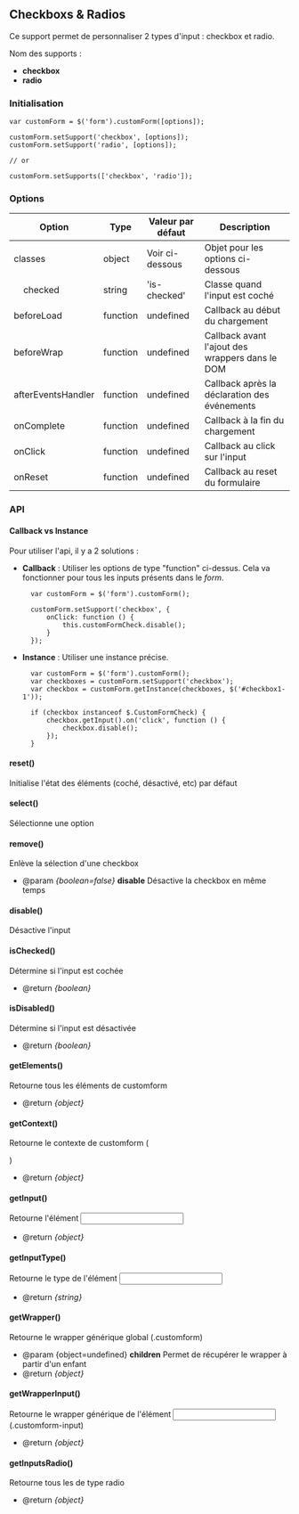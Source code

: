## Checkboxs & Radios

Ce support permet de personnaliser 2 types d'input : checkbox et radio.

Nom des supports :

* **checkbox**
* **radio**


### Initialisation

    var customForm = $('form').customForm([options]);
    
    customForm.setSupport('checkbox', [options]);
    customForm.setSupport('radio', [options]);
    
    // or
    
    customForm.setSupports(['checkbox', 'radio']);


### Options

| Option                          | Type     | Valeur par défaut | Description                                     |
|---------------------------------|----------|-------------------|-------------------------------------------------|
| classes                         | object   | Voir ci-dessous   | Objet pour les options ci-dessous               |
| &nbsp;&nbsp;&nbsp;&nbsp;checked | string   | 'is-checked'      | Classe quand l'input est coché                  |
| beforeLoad                      | function | undefined         | Callback au début du chargement                 |
| beforeWrap                      | function | undefined         | Callback avant l'ajout des wrappers dans le DOM |
| afterEventsHandler              | function | undefined         | Callback après la déclaration des événements    |
| onComplete                      | function | undefined         | Callback à la fin du chargement                 |
| onClick                         | function | undefined         | Callback au click sur l'input                   |
| onReset                         | function | undefined         | Callback au reset du formulaire                 |


### API

#### Callback vs Instance

Pour utiliser l'api, il y a 2 solutions :

* **Callback** : Utiliser les options de type "function" ci-dessus. Cela va fonctionner pour tous les inputs présents dans le *form*.

        var customForm = $('form').customForm();
        
        customForm.setSupport('checkbox', {
            onClick: function () {
                this.customFormCheck.disable();
            }
        });
    
* **Instance** : Utiliser une instance précise.

        var customForm = $('form').customForm();
        var checkboxes = customForm.setSupport('checkbox');
        var checkbox = customForm.getInstance(checkboxes, $('#checkbox1-1'));
        
        if (checkbox instanceof $.CustomFormCheck) {
            checkbox.getInput().on('click', function () {
                checkbox.disable();
            });
        }

#### reset()

Initialise l'état des éléments (coché, désactivé, etc) par défaut

#### select()

Sélectionne une option

#### remove()

Enlève la sélection d'une checkbox

* @param *{boolean=false}* **disable** Désactive la checkbox en même temps

#### disable()

Désactive l'input

#### isChecked()

Détermine si l'input est cochée

* @return *{boolean}*

#### isDisabled()

Détermine si l'input est désactivée

* @return *{boolean}*

#### getElements()

Retourne tous les éléments de customform

* @return *{object}*

#### getContext()

Retourne le contexte de customform (<form>)

* @return *{object}*

#### getInput()

Retourne l'élément <input>

* @return *{object}*

#### getInputType()

Retourne le type de l'élément <input>

* @return *{string}*

#### getWrapper()

Retourne le wrapper générique global (.customform)

* @param {object=undefined} **children** Permet de récupérer le wrapper à partir d'un enfant
* @return *{object}*

#### getWrapperInput()

Retourne le wrapper générique de l'élément <input> (.customform-input)

* @return *{object}*

#### getInputsRadio()

Retourne tous les <inputs> de type radio

* @return *{object}*
